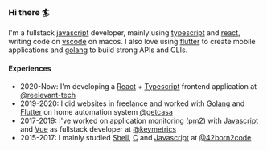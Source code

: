 ### Hi there 🏄

I'm a fullstack [javascript](https://developer.mozilla.org/en-US/docs/Web/JavaScript) developer, mainly using [typescript](https://github.com/Microsoft/TypeScript) and [react](https://github.com/facebook/react/), writing code on [vscode](https://github.com/microsoft/vscode) on macos. I also love using [flutter](https://github.com/flutter/flutter) to create mobile applications and [golang](https://github.com/golang/go) to build strong APIs and CLIs.

#### Experiences
- 2020-Now: I'm developing a [React](https://github.com/facebook/react/) + [Typescript](https://github.com/Microsoft/TypeScript) frontend application at [@reelevant-tech](https://github.com/reelevant-tech)
- 2019-2020: I did websites in freelance and worked with [Golang](https://github.com/golang/go) and [Flutter](https://github.com/flutter/flutter) on home automation system [@getcasa](https://github.com/getcasa)
- 2017-2019: I've worked on application monitoring ([pm2](https://github.com/unitech/pm2)) with [Javascript](https://developer.mozilla.org/en-US/docs/Web/JavaScript) and [Vue](https://github.com/vuejs/vue) as fullstack developer at [@keymetrics](https://github.com/keymetrics)
- 2015-2017: I mainly studied [Shell](https://en.wikipedia.org/wiki/Shell_script), [C](https://en.wikipedia.org/wiki/C_(programming_language)) and [Javascript](https://developer.mozilla.org/en-US/docs/Web/JavaScript) at [@42born2code](https://github.com/42School)
